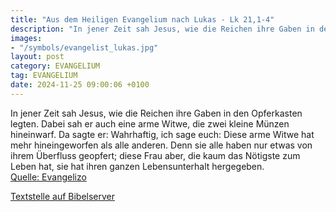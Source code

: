 ```yaml
---
title: "Aus dem Heiligen Evangelium nach Lukas - Lk 21,1-4"
description: "In jener Zeit sah Jesus, wie die Reichen ihre Gaben in den Opferkasten legten. Dabei sah er auch eine arme Witwe, die zwei kleine Münzen hineinwarf. Da sagte er: Wahrhaftig, ich sage euch: Diese arme Witwe hat mehr hineingeworfen als alle anderen. Denn sie alle haben nur etwas vo...."
images:
- "/symbols/evangelist_lukas.jpg"
layout: post
category: EVANGELIUM
tag: EVANGELIUM
date: 2024-11-25 09:00:06 +0100
---
```

In jener Zeit sah Jesus, wie die Reichen ihre Gaben in den Opferkasten legten.
Dabei sah er auch eine arme Witwe, die zwei kleine Münzen hineinwarf.
Da sagte er: Wahrhaftig, ich sage euch: Diese arme Witwe hat mehr hineingeworfen als alle anderen.
Denn sie alle haben nur etwas von ihrem Überfluss geopfert; diese Frau aber, die kaum das Nötigste zum Leben hat, sie hat ihren ganzen Lebensunterhalt hergegeben.<!--more--><br>
[Quelle: Evangelizo](https://evangeliumtagfuertag.org/DE/gospel)

[Textstelle auf Bibelserver](https://www.bibleserver.com/EU/Lukas21,1-4)
